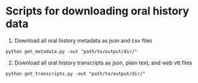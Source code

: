 # Scripts for downloading oral history data

1. Download all oral history metadata as json and csv files

  ```
  python get_metadata.py -out "path/to/output/dir/"
  ```

2. Download all oral history transcripts as json, plain text, and web vtt files

  ```
  python get_transcripts.py -out "path/to/output/dir/"
  ```
